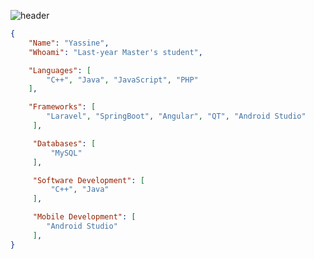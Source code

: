 ![header](https://capsule-render.vercel.app/api?type=waving&color=auto&height=220&section=header&text=Yassine&fontSize=60&animation=fadeIn&fontAlignY=38&desc=Master's%20student&descAlignY=51&descAlign=62)


```json
{
    "Name": "Yassine",
    "Whoami": "Last-year Master's student",

    "Languages": [
        "C++", "Java", "JavaScript", "PHP"
    ],

    "Frameworks": [ 
        "Laravel", "SpringBoot", "Angular", "QT", "Android Studio"
     ],

     "Databases": [
         "MySQL"
     ],

     "Software Development": [
         "C++", "Java"
     ],

     "Mobile Development": [
        "Android Studio"
     ],
}
```
